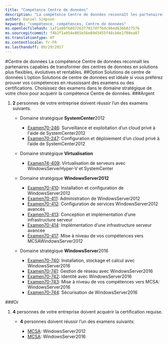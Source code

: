 ```yaml
---
title: "Compétence Centre de données"
description: "La compétence Centre de données reconnaît les partenaires capables de transformer des centres de données en solutions plus flexibles, évolutives et rentables."
author: Daniel Simpson
keywords: "compétence, compétences, Centre de données"
ms.openlocfilehash: 1af1a00f68d726377017dffbdc96ed636b027576
ms.sourcegitcommit: f4b2f1a954e865e56e89d3455f48cb6e1f80ea07
ms.translationtype: HT
ms.contentlocale: fr-FR
ms.lasthandoff: 09/29/2017
---
```

#<a name="datacenter"></a>Centre de données
La compétence Centre de données reconnaît les partenaires capables de transformer des centres de données en solutions plus flexibles, évolutives et rentables.
##<a name="datacenter-solutions-option"></a>Option Solutions de centre de données
L’option Solutions de centre de données est idéale si vous préférez prouver vos compétences en réussissant des examens ou des certifications. Choisissez des examens dans le domaine stratégique de votre choix pour acquérir la compétence Centre de données.
###<a name="silver"></a>Argent
1. **2** personnes de votre entreprise doivent réussir l’un des examens suivants.

    - Domaine stratégique **SystemCenter**2012

        - [Examen70-246](https://www.microsoft.com/en-us/learning/exam-70-246.aspx): Surveillance et exploitation d’un cloud privé à lֹ’aide de SystemCenter2012
        - [Examen70-247](https://www.microsoft.com/en-us/learning/exam-70-247.aspx): Configuration et déploiement d’un cloud privé à l’aide de SystemCenter2012

    - Domaine stratégique **Virtualisation**

        - [Examen74-409](https://www.microsoft.com/en-us/learning/exam-74-409.aspx): Virtualisation de serveurs avec WindowsServerHyper-V et SystemCenter

    - Domaine stratégique **WindowsServer2012**

        - [Examen70-410](https://www.microsoft.com/en-us/learning/exam-70-410.aspx): Installation et configuration de WindowsServer2012
        - [Examen70-411](https://www.microsoft.com/en-us/learning/exam-70-411.aspx): Administration de WindowsServer2012
        - [Examen70-412](https://www.microsoft.com/en-us/learning/exam-70-412.aspx): Configuration de services WindowsServer2012 avancés
        - [Examen70-413](https://www.microsoft.com/en-us/learning/exam-70-413.aspx): Conception et implémentation d’une infrastructure serveur
        - [Examen70-414](https://www.microsoft.com/en-us/learning/exam-70-414.aspx): Implémentation d’une infrastructure serveur avancée
        - [Examen70-417](https://www.microsoft.com/en-us/learning/exam-70-417.aspx): Mise à niveau de vos compétences vers MCSAWindowsServer2012

    - Domaine stratégique **WindowsServer**2016
        - [Examen70-740](https://www.microsoft.com/en-us/learning/exam-70-740.aspx): Installation, stockage et calcul avec WindowsServer2016
        - [Examen70-741](https://www.microsoft.com/en-us/learning/exam-70-741.aspx): Gestion de réseau avec WindowsServer2016
        - [Examen70-742](https://www.microsoft.com/en-us/learning/exam-70-742.aspx): Identité avec WindowsServer2016
        - [Examen70-743](https://www.microsoft.com/en-us/learning/exam-70-743.aspx): Mise à niveau de vos compétences vers MCSA: WindowsServer2016
        - [Examen70-744](https://www.microsoft.com/en-us/learning/exam-70-744.aspx): Sécurisation de WindowsServer2016

###<a name="gold"></a>Or
1. **4** personnes de votre entreprise doivent acquérir la certification requise.

    - **4** personnes doivent réussir l’un des examens suivants:

        - [MCSA](https://www.microsoft.com/en-us/learning/mcsa-windows-server-certification.aspx): WindowsServer2012
        - [MCSA](https://www.microsoft.com/en-us/learning/mcsa-windows-server-2016-certification.aspx): WindowsServer2016
